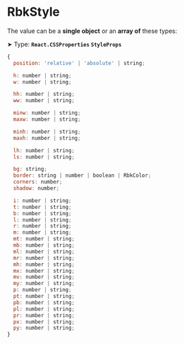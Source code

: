 # RbkStyle

The value can be a **single object** or an **array of** these types:

➤ Type: **`React.CSSProperties` `StyleProps`** <br/>

```jsx title="StyleProps"
{
  position: 'relative' | 'absolute' | string;

  h: number | string;
  w: number | string;

  hh: number | string;
  ww: number | string;

  minw: number | string;
  maxw: number | string;

  minh: number | string;
  maxh: number | string;

  lh: number | string;
  ls: number | string;

  bg: string;
  border: string | number | boolean | RbkColor;
  corners: number;
  shadow: number;

  i: number | string;
  t: number | string;
  b: number | string;
  l: number | string;
  r: number | string;
  m: number | string;
  mt: number | string;
  mb: number | string;
  ml: number | string;
  mr: number | string;
  mh: number | string;
  mx: number | string;
  mv: number | string;
  my: number | string;
  p: number | string;
  pt: number | string;
  pb: number | string;
  pl: number | string;
  pr: number | string;
  px: number | string;
  py: number | string;
}
```
